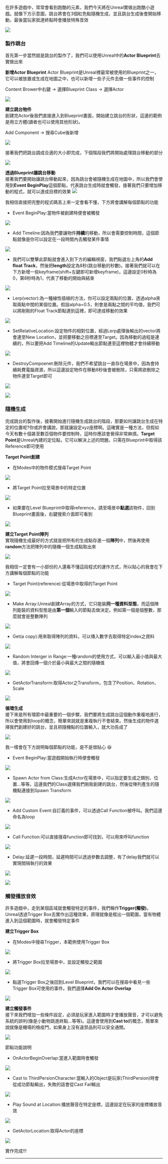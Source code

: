 在許多遊戲中，常常會看到跑酷的元素，我們今天將在Unreal實做出跑酷小遊戲。就像下方示意圖，跳台將會在3個紅色點隨機生成，並且跳台生成後會開始移動，最後當玩家抵達終點時會播放特殊音效

![](https://i.imgur.com/KtC8CpD.png)

### 製作跳台
首先第一步當然就是跳台的製作了，我們可以使用Unreal中的**Actor Blueprint**去實做出來

<b>新增Actor Blueprint</b>
Actor Blueprint是Unreal裡最常被使用的Blueprint之一，它可以被放置或生成在地圖之中，也可以新增一些子元件去做一些事件的控制

Content Brower中右鍵 -> 選擇Blueprint Class -> 選擇Actor

![](https://i.imgur.com/susT5ui.png)


<b>建立跳台物件</b><br>
創建完Actor後我們直接進入到Blueprint畫面，開始建立跳台的形狀，這邊的範例是用立方體(讀者也可以使用其他形狀)。

Add Component -> 搜尋Cube後新增 

![](https://i.imgur.com/XDsyVMo.png)

接著我們把跳台調成合適的大小即完成，下個階段我們將開始處理跳台移動的部分

![](https://i.imgur.com/bYUcBtq.png)

<b>透過Blueprint讓跳台移動</b><br>
接著我們要開始讓跳台移動起來，因為跳台會被隨機生成在地圖中，所以我們會使用到**Event BeginPlay**這個節點，代表跳台生成時就會觸發，接著我們只要增加移動的程式，就可以達成目標的效果
![](https://i.imgur.com/M4iy64R.png)

我相信直接把完整的程式碼丟上來一定會看不懂，下方將會講解每個節點的功能

- Event BeginPlay:當物件被創建時便會被觸發

![](https://i.imgur.com/seUhSz2.png)

- Add Timeline:因為我們要讓物件**持續**的移動，所以會需要控制時間，這個節點就像是你可以設定在一段時間內去觸發某件事情

![](https://i.imgur.com/IOius5v.png)

- 我們可以雙擊此節點就會進入到下方的編輯視窗，我們點選左上角的**Add float Track**，然後把**length**設定為8秒(跳台移動的秒數)。接著我們就可以在下方新增一些keyframe(shift+左鍵即可新增keyframe)，這邊設定0秒時為0，第8秒時為1，代表了移動的開始與結束

![](https://i.imgur.com/yxFRpFI.png)

- Lerp(vector):為一種線性插植的方法，你可以設定兩點的位置，透過alpha來取兩點中間的某個位置。假設alpha=0.5，則會是兩點之間的平均值，我們可以將剛剛的Float Track節點連到這裡，即可達成移動的效果

![](https://i.imgur.com/fZ5GtWN.png)

- SetRelativeLocation:設定物件的相對位置，經過Lerp處理後輸出的vector將會連至New Location，並把要移動之目標連至Target。因為移動的過程是連續的，所以要把Add Timeline的Update輸出節點連至這裡物體才會持續移動

![](https://i.imgur.com/cevM4F8.png)

- DestroyCompoenet:刪除元件，我們不希望跳台一直存在場景中，因為會持續耗費電腦資源，所以這邊設定物件在移動8秒後會被刪除，只需將欲刪除之物件連至Target即可

![](https://i.imgur.com/pmbezOk.png)

![](https://i.imgur.com/Or1JMaL.png)

### 隨機生成
完成跳台的製作後，接著開始進行隨機生成跳台的階段，那要如何讓跳台生成在特定的位置呢?你或許會講說，那就讓設定xyz座標啊。這確實是一種方法，但假如今天有數十個甚至數百個物件要控制時，這時你應該會覺得非常麻煩。**Target Point**是Unreal內建的定位點，它可以解決上述的問題，只需在Blueprint中取得該Reference即可使用

<b>Target Point創建</b>

- 在Modes中的物件模式搜尋Target Point

![](https://i.imgur.com/elLBPDD.png)
- 將Target Point拉至場景中的特定位置

![](https://i.imgur.com/5lmkUoL.png)
- 如果要在Level Blueprint中取得reference，請至場景中**點選**該物件，回到Blueprint畫面後，右鍵搜索介面即可看到

![](https://i.imgur.com/52bNzNV.png)

<b>建立Target Point陣列</b><br>
實現隨機生成最好的方式就是把所有的生成點存進一個**陣列**中，然後再使用**random**方法把陣列中的隨機一個生成點取出來

![](https://i.imgur.com/VhFxfR5.png)

我相信一定會有一小部份的人還看不懂這段程式的運作方式，所以貼心的我會在下方講解每個節點的功能

- Target Point(reference):從場景中取得的Target Point

![](https://i.imgur.com/lfW3Gwt.png)
- Make Array:Unreal創建Array的方式，它只能裝**同一種資料型態**，而這個陣列能裝的資料型態是由**第一個**輸入的節點去做決定。例如第一個是個整數，那麼就會是整數陣列

![](https://i.imgur.com/wc5hhVb.png)
- Get(a copy):用來取得陣列的資料，可以傳入數字去取得特定index之資料

![](https://i.imgur.com/M8vPKcu.png)
- Random Interger in Range:一種random的使用方式，可以輸入最小值與最大值，將會回傳一個介於最小與最大之間的隨機值

![](https://i.imgur.com/GfU5chB.png)

- GetActorTransform:取得Actor之Transform，包含了Position、Rotation、Scale

![](https://i.imgur.com/37lXGAh.png)

<b>循環生成</b><br>
接下來是所有環節中最重要的一個步驟，我們要將生成跳台這個動作重複地進行，所以會使用到loop的概念，簡單來說就是重複執行不會結束。然後生成的物件選擇我們創建好的跳台，並且把隨機點的位置輸入，就大功告成了

![](https://i.imgur.com/EAR9j5Q.png)

我一樣會在下方說明每個節點的功能，是不是很貼心 :satisfied: 

- Event BeginPlay:當遊戲開始執行時便會觸發

![](https://i.imgur.com/D1DjeWO.png)
- Spawn Actor from Class:生成Actor在場景中，可以指定要生成之類別、位置...等等。這邊我們的Class選擇我們剛剛創建的跳台，然後從陣列產生的隨機點連接到Spawn Transform

![](https://i.imgur.com/dolO9AT.png)
- Add Custom Event:自訂義的事件，可以透過Call Function被呼叫。我們這邊命名為loop

![](https://i.imgur.com/kLxG8Iy.png)
- Call Function:可以直接搜尋function即可找到，可以用來呼叫function

![](https://i.imgur.com/qcH7OmN.png)
- Delay:延遲一段時間，延遲時間可以透過參數去調整，有了delay我們就可以實現間隔執行的效果

![](https://i.imgur.com/qbym23t.png)

![](https://i.imgur.com/Or1JMaL.png)

### 觸發播放音效
許多遊戲中，走到某個區域就會觸發特定的事件，我們稱作**Trigger(觸發)**。Unreal透過Trigger Box去實作出這種效果，原理就像是框出一個範圍，當有物體進入到這個範圍時，就會觸發特定事件

<b>建立Trigger Box</b>

- 在Modes中搜尋Trigger，本範例使用Trigger Box

![](https://i.imgur.com/L8y6Dmm.png)
- 將Trigger Box拉至場景中，並設定觸發之範圍

![](https://i.imgur.com/wYyVSf4.png)
- 點選Trigger Box之後回到Level Blueprint，我們可以在搜尋中看見一些Trigger Box可使用的事件。我們選擇**Add On Actor Overlap**

![](https://i.imgur.com/M9wsffv.png)

<b>建立觸發事件</b><br>
接下來我們增加一些條件設定，必須是玩家進入範圍時才會播放聲音，才可以避免系統的誤判(像是小動物跳進終點...等等)。這邊會使用到**Cast to**的概念，簡單來說就像是機場的檢疫門，如果身上沒有違禁品則可以安全通關。

![](https://i.imgur.com/e4iUwxF.png)

節點功能說明
- OnActorBeginOverlap:當進入範圍時會觸發

![](https://i.imgur.com/X7rUEYM.png)
- Cast to ThirdPersionCharacter:當輸入的Object是玩家(ThirdPersion)時會從成功節點輸出，失敗的話會從Cast Fail輸出

![](https://i.imgur.com/1fmZnqj.png)
- Play Sound at Location:播放聲音在特定座標，這邊設定在玩家的座標播放音效

![](https://i.imgur.com/B8vQEfs.png)
- GetActorLocation:取得Actor的座標

![](https://i.imgur.com/0IjGULY.png)

實作完成!!!

---